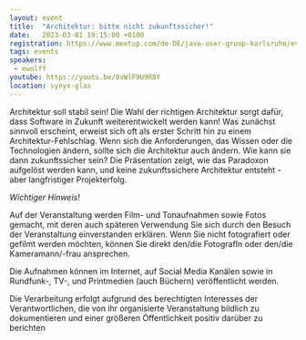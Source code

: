 ```yaml
---
layout: event
title:  "Architektur: bitte nicht zukunftssicher!"
date:   2023-03-01 19:15:00 +0100
registration: https://www.meetup.com/de-DE/java-user-group-karlsruhe/events/290924227
tags: events
speakers:
 - ewolff
youtube: https://youtu.be/8vWlF9U9R8Y
location: synyx-glas
---
```


Architektur soll stabil sein! Die Wahl der richtigen Architektur sorgt dafür, dass Software in Zukunft weiterentwickelt werden kann! Was zunächst sinnvoll erscheint, erweist sich oft als erster Schritt hin zu einem Architektur-Fehlschlag. Wenn sich die Anforderungen, das Wissen oder die Technologien ändern, sollte sich die Architektur auch ändern. Wie kann sie dann zukunftssicher sein? Die Präsentation zeigt, wie das Paradoxon aufgelöst werden kann, und keine zukunftssichere Architektur entsteht - aber langfristiger Projekterfolg.

*Wichtiger Hinweis!*

Auf der Veranstaltung werden Film- und Tonaufnahmen sowie Fotos gemacht, mit deren auch späteren Verwendung Sie sich durch den Besuch der Veranstaltung einverstanden erklären. Wenn Sie nicht fotografiert oder gefilmt werden möchten, können Sie direkt den/die FotografIn oder den/die Kameramann/-frau ansprechen.

Die Aufnahmen können im Internet, auf Social Media Kanälen sowie in Rundfunk-, TV-, und Printmedien (auch Büchern) veröffentlicht werden.

Die Verarbeitung erfolgt aufgrund des berechtigten Interesses der Verantwortlichen, die von ihr organisierte Veranstaltung bildlich zu dokumentieren und einer größeren Öffentlichkeit positiv darüber zu berichten
